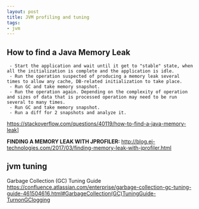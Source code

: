 ```yaml
---
layout: post 
title: JVM profiling and tuning
tags:
- jvm
---
```



## How to find a Java Memory Leak

```
 - Start the application and wait until it get to "stable" state, when all the initialization is complete and the application is idle.
 - Run the operation suspected of producing a memory leak several times to allow any cache, DB-related initialization to take place.
 - Run GC and take memory snapshot.
 - Run the operation again. Depending on the complexity of operation and sizes of data that is processed operation may need to be run several to many times.
 - Run GC and take memory snapshot.
 - Run a diff for 2 snapshots and analyze it.
```
https://stackoverflow.com/questions/40119/how-to-find-a-java-memory-leak]

**FINDING A MEMORY LEAK WITH JPROFILER:**
http://blog.ej-technologies.com/2017/03/finding-memory-leak-with-jprofiler.html


## jvm tuning

Garbage Collection (GC) Tuning Guide
https://confluence.atlassian.com/enterprise/garbage-collection-gc-tuning-guide-461504616.html#GarbageCollection(GC)TuningGuide-TurnonGClogging

